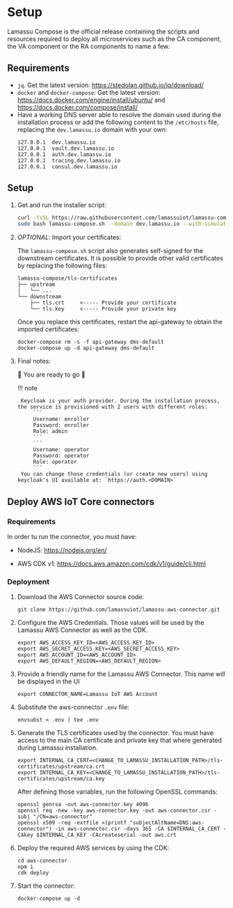 # Setup

Lamassu Compose is the official release containing the scripts and resources
required to deploy all microservices such as the CA component, the VA component
or the RA components to name a few.

## Requirements

- `jq`. Get the latest version: <https://stedolan.github.io/jq/download/>
- `docker` and `docker-compose`: Get the latest version:
  <https://docs.docker.com/engine/install/ubuntu/> and
  <https://docs.docker.com/compose/install/>
- Have a working DNS server able to resolve the domain used during the
  installation process or add the following content to the `/etc/hosts` file,
  replacing the `dev.lamassu.io` domain with your own:
  ```
  127.0.0.1  dev.lamassu.io 
  127.0.0.1  vault.dev.lamassu.io 
  127.0.0.1  auth.dev.lamassu.io 
  127.0.0.1  tracing.dev.lamassu.io 
  127.0.0.1  consul.dev.lamassu.io 
  ```

## Setup

1. Get and run the installer script:

   ```bash
   curl -fsSL https://raw.githubusercontent.com/lamassuiot/lamassu-compose/release/lamassu-compose.sh -o lamassu-compose.sh
   sudo bash lamassu-compose.sh --domain dev.lamassu.io --with-simulators --compose-version develop --simulation-version main
   ```

1. *OPTIONAL*: Import your certificates:

   The `lamassu-compose.sh` script also generates self-signed for the downstream
   certificates. It is possible to provide other valid certificates by replacing
   the following files:

   ```
   lamassu-compose/tls-certificates
   ├── upstream
   │   └── ...
   └── downstream
       ├── tls.crt     <----- Provide your certificate
       └── tls.key     <----- Provide your private key
   ```

   Once you replace this certificates, restart the api-gateway to obtain the
   imported certificates:

   ```
   docker-compose rm -s -f api-gateway dms-default
   docker-compose up -d api-gateway dms-default
   ```

1. Final notes:

   🚀 You are ready to go 🚀

   !!! note

   ````
    Keycloak is your auth provider. During the installation process, the service is provisioned with 2 users with different roles:
        ```
        Username: enroller
        Password: enroller
        Role: admin
        ```
        ```
        Username: operator
        Password: operator
        Role: operator
        ```
    You can change those credentials (or create new users) using keycloak's UI available at: `https://auth.<DOMAIN>`
   ````

## Deploy AWS IoT Core connectors

### Requirements

In order tu run the connector, you must have:

- NodeJS: <https://nodejs.org/en/>

- AWS CDK v1: <https://docs.aws.amazon.com/cdk/v1/guide/cli.html>

### Deployment

1. Download the AWS Connector source code:

   ```
   git clone https://github.com/lamassuiot/lamassu-aws-connector.git
   ```

1. Configure the AWS Credentials. Those values will be used by the Lamassu AWS
   Connector as well as the CDK.

   ```
   export AWS_ACCESS_KEY_ID=<AWS_ACCESS_KEY_ID>
   export AWS_SECRET_ACCESS_KEY=<AWS_SECRET_ACCESS_KEY>
   export AWS_ACCOUNT_ID=<AWS_ACCOUNT_ID>
   export AWS_DEFAULT_REGION=<AWS_DEFAULT_REGION>
   ```

1. Provide a friendly name for the Lamassu AWS Connector. This name will be
   displayed in the UI

   ```
   export CONNECTOR_NAME=Lamassu IoT AWS Account
   ```

1. Substitute the aws-connector `.env` file:

   ```
   envsubst < .env | tee .env
   ```

1. Generate the TLS certificates used by the connector. You must have access to
   the main CA certificate and private key that where generated during Lamassu
   installation.

   ```
   export INTERNAL_CA_CERT=<CHANGE_TO_LAMASSU_INSTALLATION_PATH>/tls-certificates/upstream/ca.crt
   export INTERNAL_CA_KEY=<CHANGE_TO_LAMASSU_INSTALLATION_PATH>/tls-certificates/upstream/ca.key
   ```

   After defining those variables, run the following OpenSSL commands:

   ```
   openssl genrsa -out aws-connector.key 4096
   openssl req -new -key aws-connector.key -out aws-connector.csr -subj "/CN=aws-connector" 
   openssl x509 -req -extfile <(printf "subjectAltName=DNS:aws-connector") -in aws-connector.csr -days 365 -CA $INTERNAL_CA_CERT -CAkey $INTERNAL_CA_KEY -CAcreateserial -out aws.crt
   ```

1. Deploy the required AWS services by using the CDK:

   ```
   cd aws-connector
   npm i
   cdk deploy
   ```

1. Start the connector:

   ```
   docker-compose up -d
   ```

